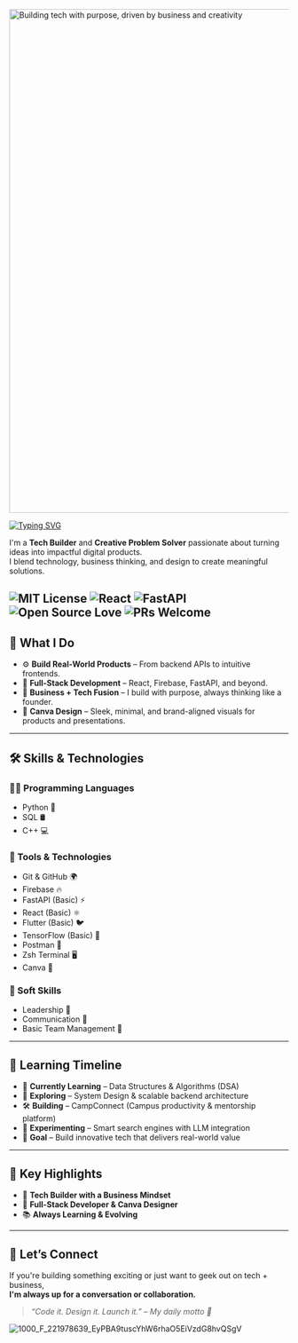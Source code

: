 <img width="908" alt="Building tech with purpose, driven by business and creativity" src="https://github.com/user-attachments/assets/b963b741-5fc2-4211-a7f2-c4960b2bd348" />


[![Typing SVG](https://readme-typing-svg.herokuapp.com?font=Fira+Code&size=25&pause=1000&color=B22222&vCenter=true&width=435&lines=Hey+there!+I'm+Sanjay.C;Welcome+to+my+GitHub+Profile)](https://git.io/typing-svg)

I'm a **Tech Builder** and **Creative Problem Solver** passionate about turning ideas into impactful digital products.  
I blend technology, business thinking, and design to create meaningful solutions.

![MIT License](https://img.shields.io/badge/license-MIT-blue.svg)
![React](https://img.shields.io/badge/frontend-React-blue)
![FastAPI](https://img.shields.io/badge/backend-FastAPI-green)
![Open Source Love](https://img.shields.io/badge/Open%20Source-%F0%9F%92%96-blue)
![PRs Welcome](https://img.shields.io/badge/PRs-welcome-brightgreen.svg)
---

## 🚀 What I Do

- ⚙️ **Build Real-World Products** – From backend APIs to intuitive frontends.
- 📱 **Full-Stack Development** – React, Firebase, FastAPI, and beyond.
- 💼 **Business + Tech Fusion** – I build with purpose, always thinking like a founder.
- 🎨 **Canva Design** – Sleek, minimal, and brand-aligned visuals for products and presentations.

---

## 🛠️ Skills & Technologies

### 👨‍💻 Programming Languages
- Python 🐍
- SQL 🛢️
- C++ 💻

### 🧰 Tools & Technologies
- Git & GitHub 🌍
- Firebase 🔥
- FastAPI (Basic) ⚡
- React (Basic) ⚛️
- Flutter (Basic) 🐦
- TensorFlow (Basic) 🤖
- Postman 📮
- Zsh Terminal 🖥️
- Canva 🎨

### 💬 Soft Skills
- Leadership 🧭
- Communication 💬
- Basic Team Management 🤝

---

## 🧭 Learning Timeline

- 📌 **Currently Learning** – Data Structures & Algorithms (DSA)
- 🧠 **Exploring** – System Design & scalable backend architecture
- 🛠️ **Building** – CampConnect (Campus productivity & mentorship platform)
- 💬 **Experimenting** – Smart search engines with LLM integration
- 🎯 **Goal** – Build innovative tech that delivers real-world value

---

## 📍 Key Highlights

- 🚀 **Tech Builder with a Business Mindset**
- 🎨 **Full-Stack Developer & Canva Designer**
- 📚 **Always Learning & Evolving**

---

## 🤝 Let’s Connect

If you're building something exciting or just want to geek out on tech + business,  
**I'm always up for a conversation or collaboration.**

> _“Code it. Design it. Launch it.” – My daily motto 🚀_

![1000_F_221978639_EyPBA9tuscYhW6rhaO5EiVzdG8hvQSgV](https://github.com/user-attachments/assets/2d0290bb-2d69-423b-b01c-27266e64b073)


<!--
**Sanjay16C/Sanjay16C** is a ✨ _special_ ✨ repository because its `README.md` (this file) appears on your GitHub profile.

Here are some ideas to get you started:

- 🔭 I’m currently working on ...
- 🌱 I’m currently learning ...
- 👯 I’m looking to collaborate on ...
- 🤔 I’m looking for help with ...
- 💬 Ask me about ...
- 📫 How to reach me: ...
- 😄 Pronouns: ...
- ⚡ Fun fact: ...
-->
